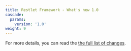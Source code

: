 ```yaml
---
title: Restlet Framework - What's new 1.0
cascade:
  params:
    version: '1.0'
weight: 9
---
```


For more details, you can read the [the full list of changes](https://github.com/restlet/restlet-framework-java/blob/1.0/build/tmpl/text/changes.txt).
